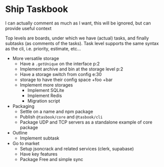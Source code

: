# Ship Taskbook

I can actually comment as much as I want, this will be ignored, but can provide
useful context

Top levels are boards, under which we have (actual) tasks, and finally subtasks
(as comments of the tasks).
Task level supports the same syntax as the cli, i.e. priority, estimate, etc...

- More versatile storage
  - Have a `.getUnique` on the interface p:2
  - Implement archive and bin at the storage level p:2
  - Have a storage switch from config e:30
  - storage to have their config space +foo +bar
  - Implement more storages
    - Implement SQLite
    - Implement Redis
    - Migration script
- Packaging
  - Settle on a name and npm package
  - Publish `@tasbook/core` and `@tasbook/cli`
  - Package UDP and TCP servers as a standalone example of core package
- Outline
  - Implement subtask
- Go to market
  - Setup jsoncrack and related services (clerk, supabase)
  - Have key features
  - Package Free and simple sync
